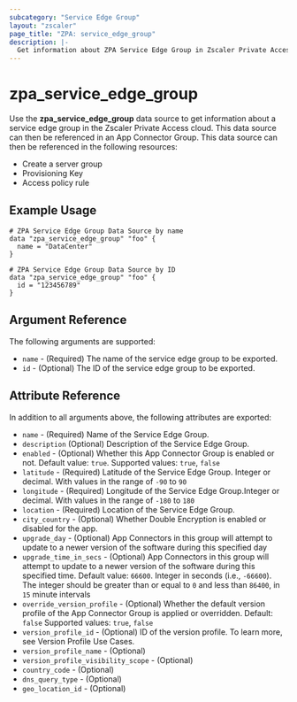 ```yaml
---
subcategory: "Service Edge Group"
layout: "zscaler"
page_title: "ZPA: service_edge_group"
description: |-
  Get information about ZPA Service Edge Group in Zscaler Private Access cloud.
---
```


# zpa_service_edge_group

Use the **zpa_service_edge_group** data source to get information about a service edge group in the Zscaler Private Access cloud. This data source can then be referenced in an App Connector Group. This data source can then be referenced in the following resources:

* Create a server group
* Provisioning Key
* Access policy rule

## Example Usage

```hcl
# ZPA Service Edge Group Data Source by name
data "zpa_service_edge_group" "foo" {
  name = "DataCenter"
}
```

```hcl
# ZPA Service Edge Group Data Source by ID
data "zpa_service_edge_group" "foo" {
  id = "123456789"
}
```

## Argument Reference

The following arguments are supported:

* `name` - (Required) The name of the service edge group to be exported.
* `id` - (Optional) The ID of the service edge group to be exported.

## Attribute Reference

In addition to all arguments above, the following attributes are exported:

* `name` - (Required) Name of the Service Edge Group.
* `description` (Optional) Description of the Service Edge Group.
* `enabled` - (Optional) Whether this App Connector Group is enabled or not. Default value: `true`. Supported values: `true`, `false`
* `latitude` - (Required) Latitude of the Service Edge Group. Integer or decimal. With values in the range of `-90` to `90`
* `longitude` - (Required) Longitude of the Service Edge Group.Integer or decimal. With values in the range of `-180` to `180`
* `location` - (Required) Location of the Service Edge Group.
* `city_country` - (Optional) Whether Double Encryption is enabled or disabled for the app.
* `upgrade_day` - (Optional) App Connectors in this group will attempt to update to a newer version of the software during this specified day
* `upgrade_time_in_secs` - (Optional) App Connectors in this group will attempt to update to a newer version of the software during this specified time. Default value: `66600`. Integer in seconds (i.e., `-66600`). The integer should be greater than or equal to `0` and less than `86400`, in `15` minute intervals
* `override_version_profile` - (Optional) Whether the default version profile of the App Connector Group is applied or overridden. Default: `false` Supported values: `true`, `false`
* `version_profile_id` - (Optional) ID of the version profile. To learn more, see Version Profile Use Cases.
* `version_profile_name` - (Optional)
* `version_profile_visibility_scope` - (Optional)
* `country_code` - (Optional)
* `dns_query_type` - (Optional)
* `geo_location_id` - (Optional)
